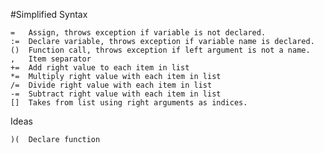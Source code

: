 #Simplified Syntax

    =   Assign, throws exception if variable is not declared.
    :=  Declare variable, throws exception if variable name is declared.
    ()  Function call, throws exception if left argument is not a name.
    ,   Item separator
    +=  Add right value to each item in list
    *=  Multiply right value with each item in list
    /=  Divide right value with each item in list
    -=  Subtract right value with each item in list
    []  Takes from list using right arguments as indices.
    
Ideas

    )(  Declare function
